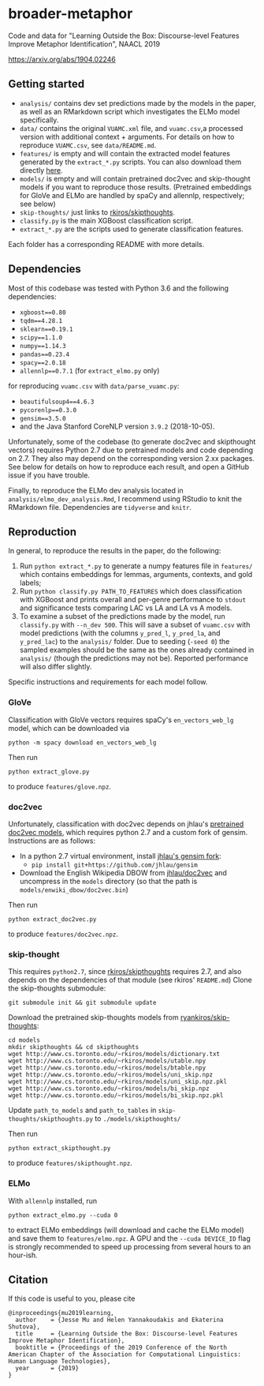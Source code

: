 # broader-metaphor

Code and data for "Learning Outside the Box: Discourse-level Features Improve Metaphor Identification", NAACL 2019

https://arxiv.org/abs/1904.02246

## Getting started

- `analysis/` contains dev set predictions made by the models in the paper, as
    well as an RMarkdown script which investigates the ELMo model specifically.
- `data/` contains the original `VUAMC.xml` file, and `vuamc.csv`,a  processed
  version with additional context + arguments. For details on how to reproduce
  `VUAMC.csv`, see `data/README.md`.
- `features/` is empty and will contain the extracted model features generated
    by the `extract_*.py` scripts. You can also download them directly [here](http://nlp.stanford.edu/data/muj/broader-metaphor-features.tar.gz).
- `models/` is empty and will contain pretrained doc2vec and skip-thought
    models if you want to reproduce those results. (Pretrained embeddings for
    GloVe and ELMo are handled by spaCy and allennlp, respectively; see below)
- `skip-thoughts/` just links to
    [rkiros/skipthoughts](https://github.com/ryankiros/skip-thoughts).
- `classify.py` is the main XGBoost classification script.
- `extract_*.py` are the scripts used to generate classification features.

Each folder has a corresponding README with more details.

## Dependencies

Most of this codebase was tested with Python 3.6 and the following
dependencies:

- `xgboost==0.80`
- `tqdm==4.28.1`
- `sklearn==0.19.1`
- `scipy==1.1.0`
- `numpy==1.14.3`
- `pandas==0.23.4`
- `spacy==2.0.18`
- `allennlp==0.7.1` (for `extract_elmo.py` only)

for reproducing `vuamc.csv` with `data/parse_vuamc.py`:

- `beautifulsoup4==4.6.3`
- `pycorenlp==0.3.0`
- `gensim==3.5.0`
- and the Java Stanford CoreNLP version `3.9.2` (2018-10-05).

Unfortunately, some of the codebase (to generate doc2vec and skipthought
vectors) requires Python 2.7 due to pretrained models and code depending on
2.7. They also may depend on the corresponding version 2.xx packages. See below
for details on how to reproduce each result, and open a GitHub issue if you
have trouble.

Finally, to reproduce the ELMo dev analysis located in `analysis/elmo_dev_analysis.Rmd`, I recommend using RStudio to knit the RMarkdown file. Dependencies are `tidyverse` and `knitr`.

## Reproduction

In general, to reproduce the results in the paper, do the following:

1. Run `python extract_*.py` to generate a numpy features file in
   `features/` which contains embeddings for lemmas, arguments, contexts, and
   gold labels;
2. Run `python classify.py PATH_TO_FEATURES` which does classification with
   XGBoost and prints overall and per-genre performance to `stdout` and
   significance tests comparing LAC vs LA and LA vs A models.
3. To examine a subset of the predictions made by the model, run `classify.py`
   with `--n_dev 500`. This will save a subset of `vuamc.csv` with model
   predictions (with the columns `y_pred_l`, `y_pred_la`, and `y_pred_lac`) to
   the `analysis/` folder. Due to seeding (`-seed 0`) the sampled examples
   should be the same as the ones already contained in `analysis/` (though
   the predictions may not be). Reported performance will also differ slightly.

Specific instructions and requirements for each model follow.

### GloVe

Classification with GloVe vectors requires spaCy's `en_vectors_web_lg` model,
which can be downloaded via

    python -m spacy download en_vectors_web_lg

Then run

    python extract_glove.py

to produce `features/glove.npz`.

### doc2vec

Unfortunately, classification with doc2vec depends on jhlau's [pretrained doc2vec models](https://github.com/jhlau/doc2vec), which requires python 2.7 and a custom fork of gensim. Instructions are as follows:

- In a python 2.7 virtual environment, install [jhlau's gensim fork](https://github.com/jhlau/gensim):
    - `pip install git+https://github.com/jhlau/gensim`
- Download the English Wikipedia DBOW from [jhlau/doc2vec](https://github.com/jhlau/doc2vec) and uncompress in the `models` directory (so that the path is `models/enwiki_dbow/doc2vec.bin`)

Then run

    python extract_doc2vec.py

to produce `features/doc2vec.npz`.

### skip-thought

This requires `python2.7`, since
[rkiros/skipthoughts](https://github.com/ryankiros/skip-thoughts) requires 2.7,
and also depends on the dependencies of that module (see rkiros' `README.md`)
Clone the skip-thoughts submodule:

    git submodule init && git submodule update

Download the pretrained skip-thoughts models from
[ryankiros/skip-thoughts](https://github.com/ryankiros/skip-thoughts):

    cd models
    mkdir skipthoughts && cd skipthoughts
    wget http://www.cs.toronto.edu/~rkiros/models/dictionary.txt
    wget http://www.cs.toronto.edu/~rkiros/models/utable.npy
    wget http://www.cs.toronto.edu/~rkiros/models/btable.npy
    wget http://www.cs.toronto.edu/~rkiros/models/uni_skip.npz
    wget http://www.cs.toronto.edu/~rkiros/models/uni_skip.npz.pkl
    wget http://www.cs.toronto.edu/~rkiros/models/bi_skip.npz
    wget http://www.cs.toronto.edu/~rkiros/models/bi_skip.npz.pkl

Update `path_to_models` and `path_to_tables` in `skip-thoughts/skipthoughts.py`
to `./models/skipthoughts/`

Then run

    python extract_skipthought.py

to produce `features/skipthought.npz`.

### ELMo

With `allennlp` installed, run

    python extract_elmo.py --cuda 0

to extract ELMo embeddings (will download and cache the ELMo model) and save
them to `features/elmo.npz`. A GPU and the `--cuda DEVICE_ID` flag is strongly
recommended to speed up processing from several hours to an hour-ish.

## Citation

If this code is useful to you, please cite

```
@inproceedings{mu2019learning,
  author    = {Jesse Mu and Helen Yannakoudakis and Ekaterina Shutova},
  title     = {Learning Outside the Box: Discourse-level Features Improve Metaphor Identification},
  booktitle = {Proceedings of the 2019 Conference of the North American Chapter of the Association for Computational Linguistics: Human Language Technologies},
  year      = {2019}
}
```
